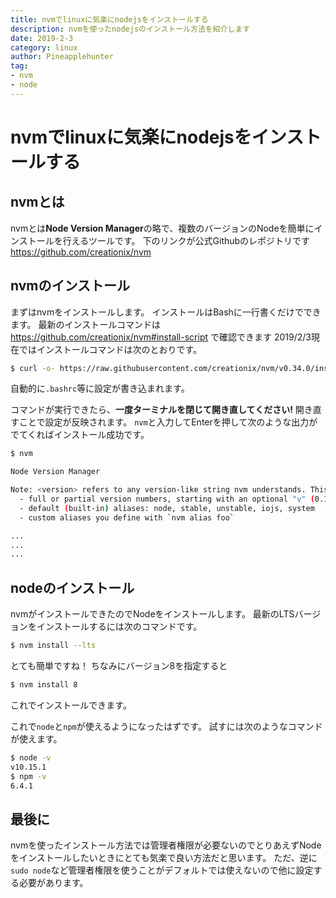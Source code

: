 ```yaml
---
title: nvmでlinuxに気楽にnodejsをインストールする
description: nvmを使ったnodejsのインストール方法を紹介します
date: 2019-2-3
category: linux
author: Pineapplehunter
tag:
- nvm
- node
---
```

# nvmでlinuxに気楽にnodejsをインストールする
## nvmとは
nvmとは**Node Version Manager**の略で、複数のバージョンのNodeを簡単にインストールを行えるツールです。
下のリンクが公式Githubのレポジトリです
https://github.com/creationix/nvm

## nvmのインストール
まずはnvmをインストールします。
インストールはBashに一行書くだけでできます。
最新のインストールコマンドは https://github.com/creationix/nvm#install-script で確認できます
2019/2/3現在ではインストールコマンドは次のとおりです。
```bash
$ curl -o- https://raw.githubusercontent.com/creationix/nvm/v0.34.0/install.sh | bash
```
自動的に`.bashrc`等に設定が書き込まれます。

コマンドが実行できたら、**一度ターミナルを閉じて開き直してください!**
開き直すことで設定が反映されます。
`nvm`と入力してEnterを押して次のような出力がでてくればインストール成功です。

```bash
$ nvm

Node Version Manager

Note: <version> refers to any version-like string nvm understands. This includes:
  - full or partial version numbers, starting with an optional "v" (0.10, v0.1.2, v1)
  - default (built-in) aliases: node, stable, unstable, iojs, system
  - custom aliases you define with `nvm alias foo`

...
...
...
```

## nodeのインストール
nvmがインストールできたのでNodeをインストールします。
最新のLTSバージョンをインストールするには次のコマンドです。
```bash
$ nvm install --lts
```
とても簡単ですね！
ちなみにバージョン8を指定すると
```bash
$ nvm install 8
```
これでインストールできます。

これで`node`と`npm`が使えるようになったはずです。
試すには次のようなコマンドが使えます。
```bash
$ node -v
v10.15.1
$ npm -v
6.4.1
```

## 最後に
nvmを使ったインストール方法では管理者権限が必要ないのでとりあえずNodeをインストールしたいときにとても気楽で良い方法だと思います。
ただ、逆に`sudo node`など管理者権限を使うことがデフォルトでは使えないので他に設定する必要があります。